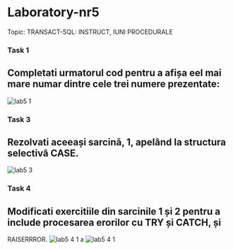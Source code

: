 
# Laboratory-nr5

Topic:  TRANSACT-SQL: INSTRUCT, IUNI PROCEDURALE

### Task 1
## Completati urmatorul cod pentru a afișa eel mai mare numar dintre cele trei numere prezentate:
![lab5 1](https://user-images.githubusercontent.com/43128425/47621466-11824380-db01-11e8-9505-59a3e809c8c5.PNG)

### Task 3
## Rezolvati aceeași sarcină, 1, apelând la structura selectivâ CASE.
![lab5 3](https://user-images.githubusercontent.com/43128425/47632477-df99cd00-db52-11e8-9f79-7c591d05049d.PNG)

### Task 4

## Modificati exercitiile din sarcinile 1 și 2 pentru a include procesarea erorilor cu TRY și CATCH, și
RAISERRROR.
![lab5 4 1 a](https://user-images.githubusercontent.com/43128425/47634228-71a4d400-db59-11e8-9a92-1c7e4f9212c2.PNG)
![lab5 4 1](https://user-images.githubusercontent.com/43128425/47634230-75385b00-db59-11e8-8187-78a591c3fae0.PNG)
